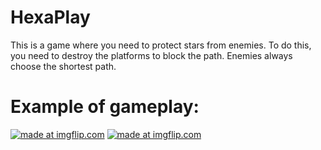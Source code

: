 # HexaPlay
This is a game where you need to protect stars from enemies. 
To do this, you need to destroy the platforms to block the path. 
Enemies always choose the shortest path.
# Example of gameplay:
<a href="https://imgflip.com/gif/336plx"><img src="https://i.imgflip.com/336plx.gif" title="made at imgflip.com"/></a>
<a href="https://imgflip.com/gif/336ps1"><img src="https://i.imgflip.com/336ps1.gif" title="made at imgflip.com"/></a>
